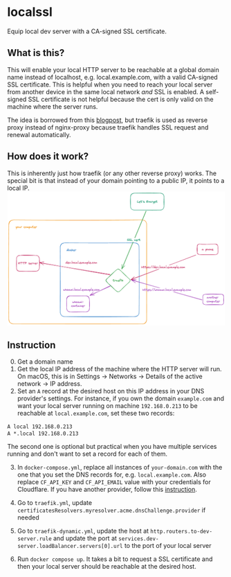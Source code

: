 # localssl
Equip local dev server with a CA-signed SSL certificate.

## What is this?

This will enable your local HTTP server to be reachable at a global domain name instead of localhost, e.g. local.example.com, with a valid CA-signed SSL certificate. This is helpful when you need to reach your local server from another device in the same local network _and_ SSL is enabled. A self-signed SSL certificate is not helpful because the cert is only valid on the machine where the server runs.

The idea is borrowed from this [blogpost](https://www.codinginfinity.me/posts/reverse-proxy-yourself-to-localhost-with-ssltls/), but traefik is used as reverse proxy instead of nginx-proxy because traefik handles SSL request and renewal automatically.

## How does it work?
This is inherently just how traefik (or any other reverse proxy) works. The special bit is that instead of your domain pointing to a public IP, it points to a local IP.
![alt text](localssl.png "How it works")

## Instruction

0. Get a domain name
1. Get the local IP address of the machine where the HTTP server will run. On macOS, this is in Settings -> Networks -> Details of the active network -> IP address.
2. Set an `A` record at the desired host on this IP address in your DNS provider's settings. For instance, if you own the domain `example.com` and want your local server running on machine `192.168.0.213` to be reachable at `local.example.com`, set these two records:
```
A local 192.168.0.213
A *.local 192.168.0.213
```
The second one is optional but practical when you have multiple services running and don't want to set a record for each of them.

3. In `docker-compose.yml`, replace all instances of `your-domain.com` with the one that you set the DNS records for, e.g. `local.example.com`. Also replace `CF_API_KEY` and `CF_API_EMAIL` value with your credentials for Cloudflare. If you have another provider, follow this [instruction](https://doc.traefik.io/traefik/https/acme/#providers).

4. Go to `traefik.yml`, update `certificatesResolvers.myresolver.acme.dnsChallenge.provider` if needed
5. Go to `traefik-dynamic.yml`, update the host at `http.routers.to-dev-server.rule` and update the port at `services.dev-server.loadBalancer.servers[0].url` to the port of your local server
6. Run `docker compose up`. It takes a bit to request a SSL certificate and then your local server should be reachable at the desired host.